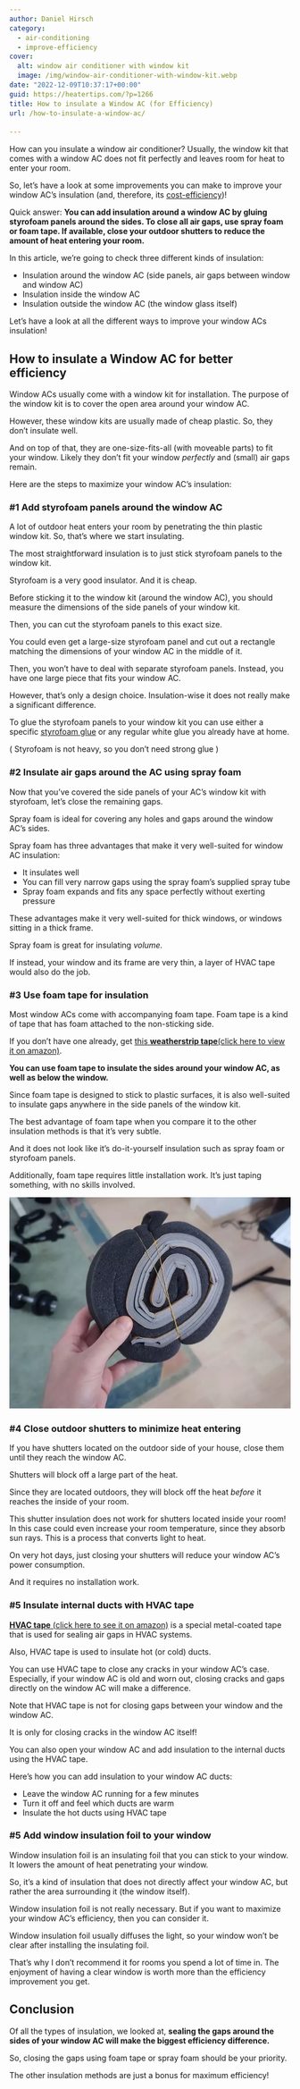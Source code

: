 ```yaml
---
author: Daniel Hirsch
category:
  - air-conditioning
  - improve-efficiency
cover:
  alt: window air conditioner with window kit
  image: /img/window-air-conditioner-with-window-kit.webp
date: "2022-12-09T10:37:17+00:00"
guid: https://heatertips.com/?p=1266
title: How to insulate a Window AC (for Efficiency)
url: /how-to-insulate-a-window-ac/

---
```

How can you insulate a window air conditioner? Usually, the window kit that comes with a window AC does not fit perfectly and leaves room for heat to enter your room.

So, let’s have a look at some improvements you can make to improve your window AC’s insulation (and, therefore, its [cost-efficiency](/how-to-make-a-window-ac-more-efficient/))!

Quick answer: **You can add insulation around a window AC by gluing styrofoam panels around the sides. To close all air gaps, use spray foam or foam tape. If available, close your outdoor shutters to reduce the amount of heat entering your room.**

In this article, we’re going to check three different kinds of insulation:

- Insulation around the window AC (side panels, air gaps between window and window AC)
- Insulation inside the window AC
- Insulation outside the window AC (the window glass itself)

Let’s have a look at all the different ways to improve your window ACs insulation!

## How to insulate a Window AC for better efficiency

Window ACs usually come with a window kit for installation. The purpose of the window kit is to cover the open area around your window AC.

However, these window kits are usually made of cheap plastic. So, they don’t insulate well.

And on top of that, they are one-size-fits-all (with moveable parts) to fit your window. Likely they don’t fit your window _perfectly_ and (small) air gaps remain.

Here are the steps to maximize your window AC’s insulation:

### \#1 Add styrofoam panels around the window AC

A lot of outdoor heat enters your room by penetrating the thin plastic window kit. So, that’s where we start insulating.

The most straightforward insulation is to just stick styrofoam panels to the window kit.

Styrofoam is a very good insulator. And it is cheap.

Before sticking it to the window kit (around the window AC), you should measure the dimensions of the side panels of your window kit.

Then, you can cut the styrofoam panels to this exact size.

You could even get a large-size styrofoam panel and cut out a rectangle matching the dimensions of your window AC in the middle of it.

Then, you won’t have to deal with separate styrofoam panels. Instead, you have one large piece that fits your window AC.

However, that’s only a design choice. Insulation-wise it does not really make a significant difference.

To glue the styrofoam panels to your window kit you can use either a specific [styrofoam glue](https://www.amazon.com/dp/B000KSQU1K?&linkCode=ll1&tag=heatertips-20&linkId=2f671c37532f48290a126faaaddfbb89&language=en_US&ref_=as_li_ss_tl) or any regular white glue you already have at home.

( Styrofoam is not heavy, so you don’t need strong glue )

### \#2 Insulate air gaps around the AC using spray foam

Now that you’ve covered the side panels of your AC’s window kit with styrofoam, let’s close the remaining gaps.

Spray foam is ideal for covering any holes and gaps around the window AC’s sides.

Spray foam has three advantages that make it very well-suited for window AC insulation:

- It insulates well
- You can fill very narrow gaps using the spray foam’s supplied spray tube
- Spray foam expands and fits any space perfectly without exerting pressure

These advantages make it very well-suited for thick windows, or windows sitting in a thick frame.

Spray foam is great for insulating _volume._

If instead, your window and its frame are very thin, a layer of HVAC tape would also do the job.

### \#3 Use foam tape for insulation

Most window ACs come with accompanying foam tape. Foam tape is a kind of tape that has foam attached to the non-sticking side.

If you don’t have one already, get [this **weatherstrip tape**(click here to view it on amazon)](https://www.amazon.com/Duck-Adhesive-Weatherstrip-16-Inch-284425/dp/B0025KUSWI?crid=1ADYKWO3DXHRB&keywords=weather+tape&qid=1670579458&sprefix=weather+tape%2Caps%2C159&sr=8-2-spons&psc=1&spLa=ZW5jcnlwdGVkUXVhbGlmaWVyPUFFODMxNjJNV1VPTEcmZW5jcnlwdGVkSWQ9QTAwNTA4NTQxQlJTWkdGUzk1MjNFJmVuY3J5cHRlZEFkSWQ9QTA1NDE3MzhVM0xYTlEwQ1ZFNVkmd2lkZ2V0TmFtZT1zcF9hdGYmYWN0aW9uPWNsaWNrUmVkaXJlY3QmZG9Ob3RMb2dDbGljaz10cnVl&linkCode=ll1&tag=heatertips-20&linkId=7e7c8787d3c2dc3f18a61730c341058e&language=en_US&ref_=as_li_ss_tl).

**You can use foam tape to insulate the sides around your window AC, as well as below the window.**

Since foam tape is designed to stick to plastic surfaces, it is also well-suited to insulate gaps anywhere in the side panels of the window kit.

The best advantage of foam tape when you compare it to the other insulation methods is that it’s very subtle.

And it does not look like it’s do-it-yourself insulation such as spray foam or styrofoam panels.

Additionally, foam tape requires little installation work. It’s just taping something, with no skills involved.

![foam tape](/img/air-conditioner-window-insulation-foam.webp)

### \#4 Close outdoor shutters to minimize heat entering

If you have shutters located on the outdoor side of your house, close them until they reach the window AC.

Shutters will block off a large part of the heat.

Since they are located outdoors, they will block off the heat _before_ it reaches the inside of your room.

This shutter insulation does not work for shutters located inside your room! In this case could even increase your room temperature, since they absorb sun rays. This is a process that converts light to heat.

On very hot days, just closing your shutters will reduce your window AC’s power consumption.

And it requires no installation work.

### \#5 Insulate internal ducts with HVAC tape

[**HVAC tape** (click here to see it on amazon)](https://www.amazon.com/Professional-Grade-Aluminum-Foil-Tape/dp/B0778PTNHK?crid=3HG1Q56PWHDB1&keywords=hvac+tape&qid=1670579378&sprefix=hvac+tape%2Caps%2C185&sr=8-5&linkCode=ll1&tag=heatertips-20&linkId=2f09388e351fb62c17055fc28419c553&language=en_US&ref_=as_li_ss_tl) is a special metal-coated tape that is used for sealing air gaps in HVAC systems.

Also, HVAC tape is used to insulate hot (or cold) ducts.

You can use HVAC tape to close any cracks in your window AC’s case. Especially, if your window AC is old and worn out, closing cracks and gaps directly on the window AC will make a difference.

Note that HVAC tape is not for closing gaps between your window and the window AC.

It is only for closing cracks in the window AC itself!

You can also open your window AC and add insulation to the internal ducts using the HVAC tape.

Here’s how you can add insulation to your window AC ducts:

- Leave the window AC running for a few minutes
- Turn it off and feel which ducts are warm
- Insulate the hot ducts using HVAC tape

### \#5 Add window insulation foil to your window

Window insulation foil is an insulating foil that you can stick to your window. It lowers the amount of heat penetrating your window.

So, it’s a kind of insulation that does not directly affect your window AC, but rather the area surrounding it (the window itself).

Window insulation foil is not really necessary. But if you want to maximize your window AC’s efficiency, then you can consider it.

Window insulation foil usually diffuses the light, so your window won’t be clear after installing the insulating foil.

That’s why I don’t recommend it for rooms you spend a lot of time in. The enjoyment of having a clear window is worth more than the efficiency improvement you get.

## Conclusion

Of all the types of insulation, we looked at, **sealing the gaps around the sides of your window AC will make the biggest efficiency difference.**

So, closing the gaps using foam tape or spray foam should be your priority.

The other insulation methods are just a bonus for maximum efficiency!
